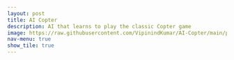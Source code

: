 ```yaml
---
layout: post
title: AI Copter
description: AI that learns to play the classic Copter game
image: https://raw.githubusercontent.com/VipinindKumar/AI-Copter/main/progress/9-score.gif
nav-menu: true
show_tile: true
---
```


